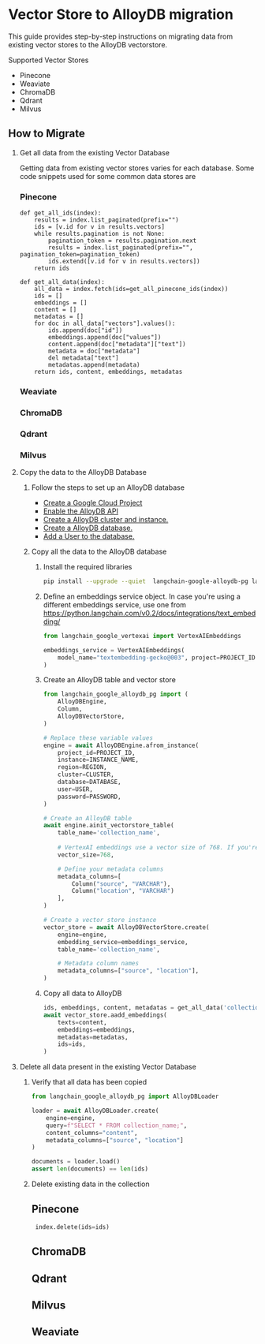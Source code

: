 # Vector Store to AlloyDB migration

This guide provides step-by-step instructions on migrating data from existing vector stores to the AlloyDB vectorstore.

Supported Vector Stores

- Pinecone
- Weaviate
- ChromaDB
- Qdrant
- Milvus

## How to Migrate

1. Get all data from the existing Vector Database

    Getting data from existing vector stores varies for each database. Some code snippets used for some common data stores are

   ### Pinecone

    ```
    def get_all_ids(index):
        results = index.list_paginated(prefix="")
        ids = [v.id for v in results.vectors]
        while results.pagination is not None:
            pagination_token = results.pagination.next
            results = index.list_paginated(prefix="", pagination_token=pagination_token)
            ids.extend([v.id for v in results.vectors])
        return ids

    def get_all_data(index):
        all_data = index.fetch(ids=get_all_pinecone_ids(index))
        ids = []
        embeddings = []
        content = []
        metadatas = []
        for doc in all_data["vectors"].values():
            ids.append(doc["id"])
            embeddings.append(doc["values"])
            content.append(doc["metadata"]["text"])
            metadata = doc["metadata"]
            del metadata["text"]
            metadatas.append(metadata)
        return ids, content, embeddings, metadatas
    ```

   ### Weaviate

   ### ChromaDB

   ### Qdrant

   ### Milvus

2. Copy the data to the AlloyDB Database
    1. Follow the steps to set up an AlloyDB database
        - [Create a Google Cloud Project](https://developers.google.com/workspace/guides/create-project)
        - [Enable the AlloyDB API](https://console.cloud.google.com/flows/enableapi?apiid=alloydb.googleapis.com)
        - [Create a AlloyDB cluster and instance.](https://cloud.google.com/alloydb/docs/cluster-create)
        - [Create a AlloyDB database.](https://cloud.google.com/alloydb/docs/quickstart/create-and-connect)
        - [Add a User to the database.](https://cloud.google.com/alloydb/docs/database-users/about)
    2. Copy all the data to the AlloyDB database

        1. Install the required libraries

            ```bash
            pip install --upgrade --quiet  langchain-google-alloydb-pg langchain-google-vertexai
            ```

        2. Define an embeddings service object. In case you're using a different embeddings service, use one from <https://python.langchain.com/v0.2/docs/integrations/text_embedding/>

            ```python
            from langchain_google_vertexai import VertexAIEmbeddings

            embeddings_service = VertexAIEmbeddings(
                model_name="textembedding-gecko@003", project=PROJECT_ID
            )
            ```

        3. Create an AlloyDB table and vector store

            ```python
            from langchain_google_alloydb_pg import (
                AlloyDBEngine,
                Column,
                AlloyDBVectorStore,
            )

            # Replace these variable values
            engine = await AlloyDBEngine.afrom_instance(
                project_id=PROJECT_ID,
                instance=INSTANCE_NAME,
                region=REGION,
                cluster=CLUSTER,
                database=DATABASE,
                user=USER,
                password=PASSWORD,
            )

            # Create an AlloyDB table
            await engine.ainit_vectorstore_table(
                table_name='collection_name', 
                
                # VertexAI embeddings use a vector size of 768. If you're choosing another vector embeddings service, choose their corresponding vector size
                vector_size=768,

                # Define your metadata columns
                metadata_columns=[
                    Column("source", "VARCHAR"), 
                    Column("location", "VARCHAR")
                ],
            )

            # Create a vector store instance
            vector_store = await AlloyDBVectorStore.create(
                engine=engine,
                embedding_service=embeddings_service,
                table_name='collection_name',

                # Metadata column names
                metadata_columns=["source", "location"],
            )
            ```

        4. Copy all data to AlloyDB

            ```python
            ids, embeddings, content, metadatas = get_all_data('collection_name')
            await vector_store.aadd_embeddings(
                texts=content,
                embeddings=embeddings,
                metadatas=metadatas,
                ids=ids,
            )
            ```

3. Delete all data present in the existing Vector Database
    1. Verify that all data has been copied

        ```python
        from langchain_google_alloydb_pg import AlloyDBLoader

        loader = await AlloyDBLoader.create(
            engine=engine,
            query=f"SELECT * FROM collection_name;",
            content_columns="content",
            metadata_columns=["source", "location"]
        )
        
        documents = loader.load()
        assert len(documents) == len(ids)
        ```

    2. Delete existing data in the collection
        ## Pinecone
       ```python
        index.delete(ids=ids)
       ```

       ## ChromaDB

       ## Qdrant

       ## Milvus

       ## Weaviate